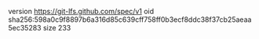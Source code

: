 version https://git-lfs.github.com/spec/v1
oid sha256:598a0c9f8897b6a316d85c639cff758ff0b3ecf8ddc38f37cb25aeaa5ec35283
size 233

